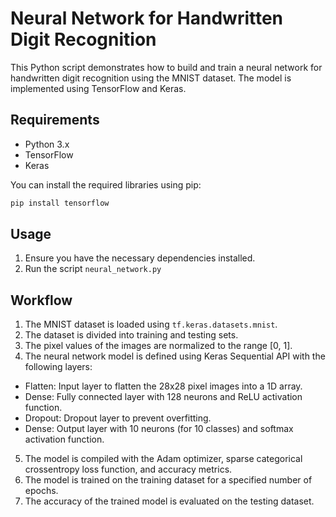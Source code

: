 # Neural Network for Handwritten Digit Recognition

This Python script demonstrates how to build and train a neural network for handwritten digit recognition using the MNIST dataset. The model is implemented using TensorFlow and Keras.

## Requirements

- Python 3.x
- TensorFlow
- Keras

You can install the required libraries using pip:

```bash
pip install tensorflow
```

## Usage

1. Ensure you have the necessary dependencies installed.
2. Run the script `neural_network.py`

## Workflow

1. The MNIST dataset is loaded using `tf.keras.datasets.mnist`.
2. The dataset is divided into training and testing sets.
3. The pixel values of the images are normalized to the range [0, 1].
4. The neural network model is defined using Keras Sequential API with the following layers:
  - Flatten: Input layer to flatten the 28x28 pixel images into a 1D array.
  - Dense: Fully connected layer with 128 neurons and ReLU activation function.
  - Dropout: Dropout layer to prevent overfitting.
  - Dense: Output layer with 10 neurons (for 10 classes) and softmax activation function.
5. The model is compiled with the Adam optimizer, sparse categorical crossentropy loss function, and accuracy metrics.
6. The model is trained on the training dataset for a specified number of epochs.
7. The accuracy of the trained model is evaluated on the testing dataset.
